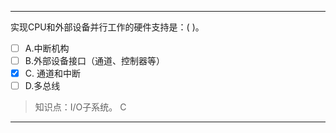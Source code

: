 ---
实现CPU和外部设备并行工作的硬件支持是：( )。
- [ ] A.中断机构 
- [ ] B.外部设备接口（通道、控制器等） 
- [x] C. 通道和中断 
- [ ] D.多总线

> 知识点：I/O子系统。
> C

---